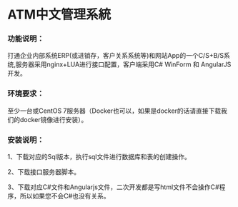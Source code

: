 <H1>ATM中文管理系統</H1>
<H3>功能说明：</H3>
<P>打通企业内部系统ERP(或进销存，客户关系系统等)和网站App的一个C/S+B/S系统,服务器采用nginx+LUA进行接口配置，客户端采用C# WinForm 和 AngularJS开发。</P>
<H3>环境要求：</H3>
<P>至少一台或CentOS 7服务器（Docker也可以，如果是docker的话请直接下载我们的docker镜像进行安装）。</P>
<H3>安装说明：</H3>
<P>1、下载对应的Sql版本，执行sql文件进行数据库和表的创建操作。</P>
<P>2、下载接口服务器脚本。</P>
<P>3、下载对应C#文件和Angularjs文件，二次开发都是写html文件不会操作C#程序，所以如果您不会C#也没有关系。</P>